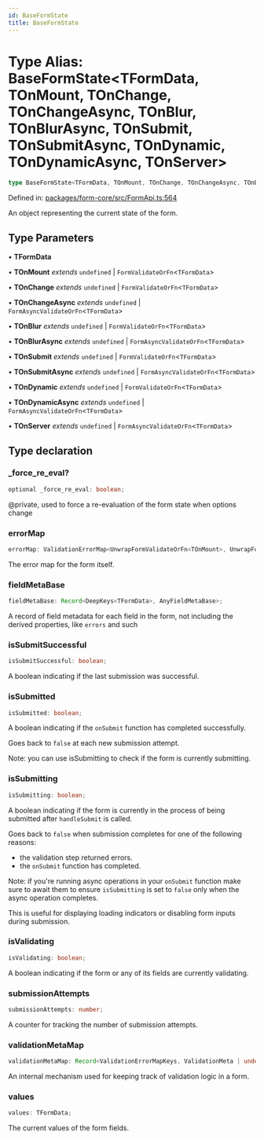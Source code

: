 ```yaml
---
id: BaseFormState
title: BaseFormState
---
```


<!-- DO NOT EDIT: this page is autogenerated from the type comments -->

# Type Alias: BaseFormState\<TFormData, TOnMount, TOnChange, TOnChangeAsync, TOnBlur, TOnBlurAsync, TOnSubmit, TOnSubmitAsync, TOnDynamic, TOnDynamicAsync, TOnServer\>

```ts
type BaseFormState<TFormData, TOnMount, TOnChange, TOnChangeAsync, TOnBlur, TOnBlurAsync, TOnSubmit, TOnSubmitAsync, TOnDynamic, TOnDynamicAsync, TOnServer> = object;
```

Defined in: [packages/form-core/src/FormApi.ts:564](https://github.com/TanStack/form/blob/main/packages/form-core/src/FormApi.ts#L564)

An object representing the current state of the form.

## Type Parameters

• **TFormData**

• **TOnMount** *extends* `undefined` \| `FormValidateOrFn`\<`TFormData`\>

• **TOnChange** *extends* `undefined` \| `FormValidateOrFn`\<`TFormData`\>

• **TOnChangeAsync** *extends* `undefined` \| `FormAsyncValidateOrFn`\<`TFormData`\>

• **TOnBlur** *extends* `undefined` \| `FormValidateOrFn`\<`TFormData`\>

• **TOnBlurAsync** *extends* `undefined` \| `FormAsyncValidateOrFn`\<`TFormData`\>

• **TOnSubmit** *extends* `undefined` \| `FormValidateOrFn`\<`TFormData`\>

• **TOnSubmitAsync** *extends* `undefined` \| `FormAsyncValidateOrFn`\<`TFormData`\>

• **TOnDynamic** *extends* `undefined` \| `FormValidateOrFn`\<`TFormData`\>

• **TOnDynamicAsync** *extends* `undefined` \| `FormAsyncValidateOrFn`\<`TFormData`\>

• **TOnServer** *extends* `undefined` \| `FormAsyncValidateOrFn`\<`TFormData`\>

## Type declaration

### \_force\_re\_eval?

```ts
optional _force_re_eval: boolean;
```

@private, used to force a re-evaluation of the form state when options change

### errorMap

```ts
errorMap: ValidationErrorMap<UnwrapFormValidateOrFn<TOnMount>, UnwrapFormValidateOrFn<TOnChange>, UnwrapFormAsyncValidateOrFn<TOnChangeAsync>, UnwrapFormValidateOrFn<TOnBlur>, UnwrapFormAsyncValidateOrFn<TOnBlurAsync>, UnwrapFormValidateOrFn<TOnSubmit>, UnwrapFormAsyncValidateOrFn<TOnSubmitAsync>, UnwrapFormValidateOrFn<TOnDynamic>, UnwrapFormAsyncValidateOrFn<TOnDynamicAsync>, UnwrapFormAsyncValidateOrFn<TOnServer>>;
```

The error map for the form itself.

### fieldMetaBase

```ts
fieldMetaBase: Record<DeepKeys<TFormData>, AnyFieldMetaBase>;
```

A record of field metadata for each field in the form, not including the derived properties, like `errors` and such

### isSubmitSuccessful

```ts
isSubmitSuccessful: boolean;
```

A boolean indicating if the last submission was successful.

### isSubmitted

```ts
isSubmitted: boolean;
```

A boolean indicating if the `onSubmit` function has completed successfully.

Goes back to `false` at each new submission attempt.

Note: you can use isSubmitting to check if the form is currently submitting.

### isSubmitting

```ts
isSubmitting: boolean;
```

A boolean indicating if the form is currently in the process of being submitted after `handleSubmit` is called.

Goes back to `false` when submission completes for one of the following reasons:
- the validation step returned errors.
- the `onSubmit` function has completed.

Note: if you're running async operations in your `onSubmit` function make sure to await them to ensure `isSubmitting` is set to `false` only when the async operation completes.

This is useful for displaying loading indicators or disabling form inputs during submission.

### isValidating

```ts
isValidating: boolean;
```

A boolean indicating if the form or any of its fields are currently validating.

### submissionAttempts

```ts
submissionAttempts: number;
```

A counter for tracking the number of submission attempts.

### validationMetaMap

```ts
validationMetaMap: Record<ValidationErrorMapKeys, ValidationMeta | undefined>;
```

An internal mechanism used for keeping track of validation logic in a form.

### values

```ts
values: TFormData;
```

The current values of the form fields.
